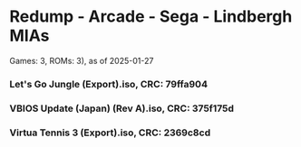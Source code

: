 # Redump - Arcade - Sega - Lindbergh MIAs
Games: 3, ROMs: 3), as of 2025-01-27
### Let's Go Jungle (Export).iso, CRC: 79ffa904
### VBIOS Update (Japan) (Rev A).iso, CRC: 375f175d
### Virtua Tennis 3 (Export).iso, CRC: 2369c8cd
